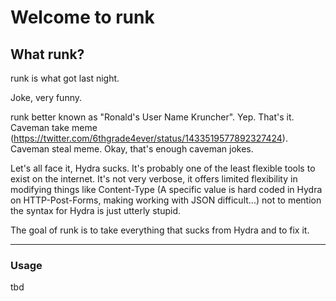 # Welcome to runk

## What runk?

runk is what got last night.

Joke, very funny.

runk better known as "Ronald's User Name Kruncher". Yep. That's it. Caveman take meme (https://twitter.com/6thgrade4ever/status/1433519577892327424). Caveman steal meme. Okay, that's enough caveman jokes.

Let's all face it, Hydra sucks. It's probably one of the least flexible tools to exist on the internet. It's not very verbose, it offers limited flexibility in modifying things like Content-Type (A specific value is hard coded in Hydra on HTTP-Post-Forms, making working with JSON difficult...) not to mention the syntax for Hydra is just utterly stupid.

The goal of runk is to take everything that sucks from Hydra and to fix it.

---

### Usage

tbd

